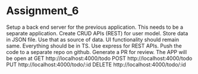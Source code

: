 # Assignment_6
Setup a back end server for the previous application. This needs to be a separate application. Create CRUD APIs (REST) for user model. Store data in JSON file. Use that as source of data. UI functionality should remain same. Everything should be in TS. Use express for REST APIs. Push the code to a separate repo on github. Generate a PR for review.
The APP will be open at GET http://localhost:4000/todo
POST http://localhost:4000/todo
PUT http://localhost:4000/todo/:id
DELETE http://localhost:4000/todo/:id
